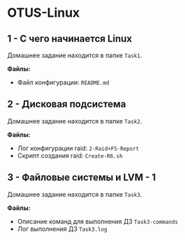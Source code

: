 # OTUS-Linux

## 1 - С чего начинается Linux
Домашнее задание находится в папке `Task1`.

**Файлы:**
- Файл конфигурации: `README.md`

## 2 - Дисковая подсистема
Домашнее задание находится в папке `Task2`.

**Файлы:**
- Лог конфигурации raid: `2-Raid+FS-Report`
- Скрипт создания raid: `Create-R6.sh`


## 3 - Файловые системы и LVM - 1
Домашнее задание находится в папке `Task3`.

**Файлы:**
- Описание команд для выполнения ДЗ `Task3-commands`
- Лог выполнения ДЗ `Task3.log`
